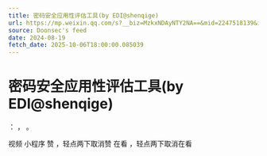 ```yaml
---
title: 密码安全应用性评估工具(by EDI@shenqige)
url: https://mp.weixin.qq.com/s?__biz=MzkxNDAyNTY2NA==&mid=2247518139&idx=2&sn=30c5f82384baa1a3678a5702d0a680fb
source: Doonsec's feed
date: 2024-08-19
fetch_date: 2025-10-06T18:00:00.085039
---
```


# 密码安全应用性评估工具(by EDI@shenqige)

：
，
。

视频
小程序
赞
，轻点两下取消赞
在看
，轻点两下取消在看